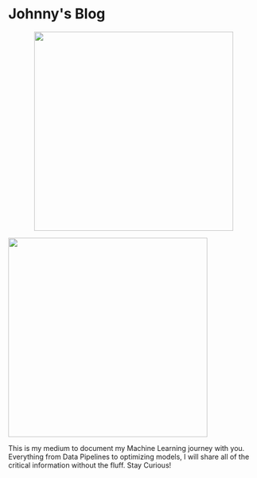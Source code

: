 # Johnny's Blog

<p align="center">
  <img src="https://github.com/jonatng/jonatng/images/robot.png" width="400"/>
</p>

  <img src="/Users/jonatng/jonatng/images/robot.png" width="400"/>


This is my medium to document my Machine Learning journey with you. Everything from Data Pipelines to optimizing models, I will share all of the critical information without the fluff. Stay Curious!

